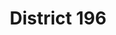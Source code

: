 ---
title: District 196
cities: Apple Valley, Eagan, Rosemount 
location: "Falcon Ridge Middle School"
--- 